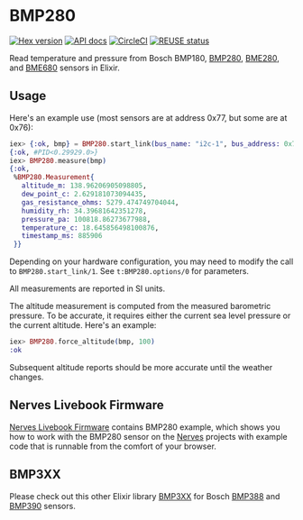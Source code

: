 # BMP280

[![Hex version](https://img.shields.io/hexpm/v/bmp280.svg "Hex version")](https://hex.pm/packages/bmp280)
[![API docs](https://img.shields.io/hexpm/v/bmp280.svg?label=hexdocs "API docs")](https://hexdocs.pm/bmp280/SHT4X.html)
[![CircleCI](https://circleci.com/gh/elixir-sensors/bmp280.svg?style=svg)](https://circleci.com/gh/elixir-sensors/bmp280)
[![REUSE status](https://api.reuse.software/badge/github.com/elixir-sensors/bmp280)](https://api.reuse.software/info/github.com/elixir-sensors/bmp280)

Read temperature and pressure from Bosch
BMP180,
[BMP280](https://www.bosch-sensortec.com/products/environmental-sensors/pressure-sensors/bmp280/),
[BME280](https://www.bosch-sensortec.com/products/environmental-sensors/humidity-sensors-bme280/),
and
[BME680](https://www.bosch-sensortec.com/products/environmental-sensors/gas-sensors-bme680/)
sensors in Elixir.

## Usage

Here's an example use (most sensors are at address 0x77, but some are at 0x76):

```elixir
iex> {:ok, bmp} = BMP280.start_link(bus_name: "i2c-1", bus_address: 0x77)
{:ok, #PID<0.29929.0>}
iex> BMP280.measure(bmp)
{:ok,
 %BMP280.Measurement{
   altitude_m: 138.96206905098805,
   dew_point_c: 2.629181073094435,
   gas_resistance_ohms: 5279.474749704044,
   humidity_rh: 34.39681642351278,
   pressure_pa: 100818.86273677988,
   temperature_c: 18.645856498100876,
   timestamp_ms: 885906
 }}
```

Depending on your hardware configuration, you may need to modify the call to
`BMP280.start_link/1`. See `t:BMP280.options/0` for parameters.

All measurements are reported in SI units.

The altitude measurement is computed from the measured barometric pressure. To
be accurate, it requires either the current sea level pressure or the current
altitude. Here's an example:

```elixir
iex> BMP280.force_altitude(bmp, 100)
:ok
```

Subsequent altitude reports should be more accurate until the weather changes.

## Nerves Livebook Firmware

[Nerves Livebook Firmware](https://github.com/fhunleth/nerves_livebook) contains BMP280 example, which shows you how to work with the BMP280 sensor on the [Nerves](https://www.nerves-project.org/) projects with example code that is runnable from the comfort of your browser.

## BMP3XX

Please check out this other Elixir library [BMP3XX](https://hex.pm/packages/bmp3xx) for Bosch [BMP388](https://www.bosch-sensortec.com/products/environmental-sensors/pressure-sensors/bmp388/) and [BMP390](https://www.bosch-sensortec.com/products/environmental-sensors/pressure-sensors/bmp390/) sensors.
